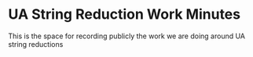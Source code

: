 # UA String Reduction Work Minutes

This is the space for recording publicly the work we are doing around UA string reductions
